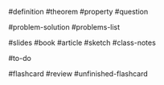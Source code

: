 #definition
#theorem
#property
#question

#problem-solution
#problems-list

#slides
#book
#article
#sketch
#class-notes

#to-do

#flashcard
#review
#unfinished-flashcard



